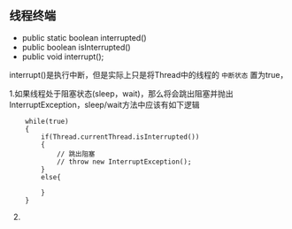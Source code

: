 ## 线程终端
* public static boolean interrupted()
* public boolean isInterrupted()
* public void interrupt();

interrupt()是执行中断，但是实际上只是将Thread中的线程的 `中断状态` 置为true，

1.如果线程处于阻塞状态(sleep，wait)，那么将会跳出阻塞并抛出InterruptException，sleep/wait方法中应该有如下逻辑
```
    while(true)
    {
        if(Thread.currentThread.isInterrupted())
        {
            // 跳出阻塞
            // throw new InterruptException();
        }
        else{

        }
    }
```
2.
